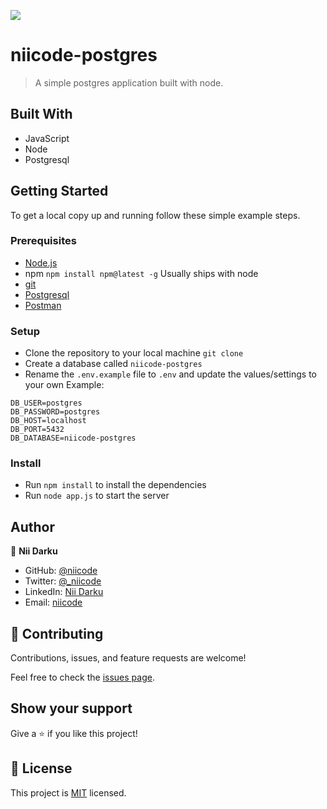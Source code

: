 ![](https://img.shields.io/badge/Postresql-node-blue.svg)

# niicode-postgres

> A simple postgres application built with node.

## Built With
- JavaScript
- Node
- Postgresql

## Getting Started

To get a local copy up and running follow these simple example steps.

### Prerequisites
- [Node.js](https://nodejs.org/en/)
- npm `npm install npm@latest -g` Usually ships with node
- [git](https://git-scm.com/downloads)
- [Postgresql](https://www.postgresql.org/download/)  
- [Postman](https://www.postman.com/downloads/)

### Setup
- Clone the repository to your local machine `git clone`
- Create a database called `niicode-postgres`
- Rename the `.env.example` file to `.env` and update the values/settings to your own
Example:
```
DB_USER=postgres
DB_PASSWORD=postgres
DB_HOST=localhost
DB_PORT=5432
DB_DATABASE=niicode-postgres
```

### Install
- Run `npm install` to install the dependencies
- Run `node app.js` to start the server


## Author
👤 **Nii Darku**

- GitHub: [@niicode](https://github.com/_niicode)
- Twitter: [@_niicode](https://twitter.com/_niicode)
- LinkedIn: [Nii Darku](https://linkedin.com/nii-darku-dodoo-082018148/)
- Email: [niicode](mailto:niidarku66@gmail.com)

## 🤝 Contributing
Contributions, issues, and feature requests are welcome!

Feel free to check the [issues page](../../issues/).

## Show your support
Give a ⭐️ if you like this project!

## 📝 License
This project is [MIT](./MIT.md) licensed.